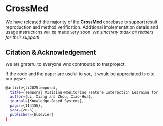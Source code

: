 # CrossMed

We have released the majority of the **CrossMed** codebase to support result reproduction and method verification. Additional implementation details and usage instructions will be made very soon. *We sincerely thank all readers for their support!*


## Citation & Acknowledgement
We are grateful to everyone who contributed to this project.

If the code and the paper are useful to you, it would be appreciated to cite our paper:

```bash
@article{li2025temporal,
  title={Temporal Visiting-Monitoring Feature Interaction Learning for Modelling Structured Electronic Health Records},
  author={Li, Xiang and Zhou, Xiao-Hua},
  journal={Knowledge-Based Systems},
  pages={114155},
  year={2025},
  publisher={Elsevier}
}
```
